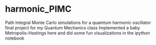 # harmonic_PIMC
Path Integral Monte Carlo simulations for a quamtum harmonic oscillator
final project for my Quantum Mechanics class
Implemented a baby Metropolis-Hastings here and did some fun visualizations
in the ipython notebook
